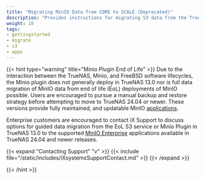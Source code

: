 ```yaml
---
title: "Migrating MinIO Data from CORE to SCALE (Deprecated)"
description: "Provides instructions for migrating S3 data from the TrueNAS CORE MinIO plugin to the TrueNAS SCALE MinIO app. Deprecated and no longer usable."
weight: 10
tags:
- gettingstarted
- migrate
- s3
- apps
---
```


{{< hint type="warning" title="Minio Plugin End of Life" >}}
Due to the interaction between the TrueNAS, Minio, and FreeBSD software lifecycles, the Minio plugin does not generally deploy in TrueNAS 13.0 nor is full data migration of MinIO data from end of life (EoL) deployments of MinIO possible.
Users are encouraged to pursue a manual backup and restore strategy before attempting to move to TrueNAS 24.04 or newer. These versions provide fully maintained, and updatable MinIO [applications](https://www.truenas.com/docs/truenasapps/).

Enterprise customers are encouraged to contact iX Support to discuss options for guided data migration from the EoL S3 service or Minio Plugin in TrueNAS 13.0 to the supported [MinIO Enterprise](https://www.truenas.com/docs/truenasapps/enterpriseapps/minio/) applications available in TrueNAS 24.04 and newer releases.

{{< expand "Contacting Support" "v" >}}
{{< include file="/static/includes/iXsystemsSupportContact.md" >}}
{{< /expand >}}

{{< /hint >}}

